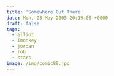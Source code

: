 ```yaml
---
title: 'Somewhere Out There'
date: Mon, 23 May 2005 20:19:00 +0000
draft: false
tags:
  - elliot
  - imonkey
  - jordan
  - rob
  - stars
image: /img/comic89.jpg
---
```


